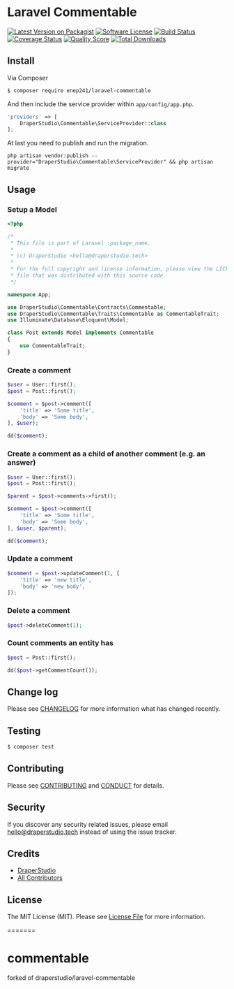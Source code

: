 # Laravel Commentable

[![Latest Version on Packagist][ico-version]][link-packagist]
[![Software License][ico-license]](LICENSE.md)
[![Build Status][ico-travis]][link-travis]
[![Coverage Status][ico-scrutinizer]][link-scrutinizer]
[![Quality Score][ico-code-quality]][link-code-quality]
[![Total Downloads][ico-downloads]][link-downloads]

## Install

Via Composer

``` bash
$ composer require enep241/laravel-commentable
```

And then include the service provider within `app/config/app.php`.

``` php
'providers' => [
    DraperStudio\Commentable\ServiceProvider::class
];
```

At last you need to publish and run the migration.
```
php artisan vendor:publish --provider="DraperStudio\Commentable\ServiceProvider" && php artisan migrate
```

## Usage


### Setup a Model
``` php
<?php

/*
 * This file is part of Laravel :package_name.
 *
 * (c) DraperStudio <hello@draperstudio.tech>
 *
 * For the full copyright and license information, please view the LICENSE
 * file that was distributed with this source code.
 */

namespace App;

use DraperStudio\Commentable\Contracts\Commentable;
use DraperStudio\Commentable\Traits\Commentable as CommentableTrait;
use Illuminate\Database\Eloquent\Model;

class Post extends Model implements Commentable
{
    use CommentableTrait;
}

```

### Create a comment
``` php
$user = User::first();
$post = Post::first();

$comment = $post->comment([
    'title' => 'Some title',
    'body' => 'Some body',
], $user);

dd($comment);
```

### Create a comment as a child of another comment (e.g. an answer)
``` php
$user = User::first();
$post = Post::first();

$parent = $post->comments->first();

$comment = $post->comment([
    'title' => 'Some title',
    'body' => 'Some body',
], $user, $parent);

dd($comment);
```

### Update a comment
``` php
$comment = $post->updateComment(1, [
    'title' => 'new title',
    'body' => 'new body',
]);
```

### Delete a comment
``` php
$post->deleteComment(1);
```

### Count comments an entity has
``` php
$post = Post::first();

dd($post->getCommentCount());
```

## Change log

Please see [CHANGELOG](CHANGELOG.md) for more information what has changed recently.

## Testing

``` bash
$ composer test
```

## Contributing

Please see [CONTRIBUTING](.github/CONTRIBUTING.md) and [CONDUCT](CONDUCT.md) for details.

## Security

If you discover any security related issues, please email hello@draperstudio.tech instead of using the issue tracker.

## Credits

- [DraperStudio][link-author]
- [All Contributors][link-contributors]

## License

The MIT License (MIT). Please see [License File](LICENSE.md) for more information.

[ico-version]: https://img.shields.io/packagist/v/DraperStudio/laravel-commentable.svg?style=flat-square
[ico-license]: https://img.shields.io/badge/license-MIT-brightgreen.svg?style=flat-square
[ico-travis]: https://img.shields.io/travis/DraperStudio/Laravel-Commentable/master.svg?style=flat-square
[ico-scrutinizer]: https://img.shields.io/scrutinizer/coverage/g/DraperStudio/laravel-commentable.svg?style=flat-square
[ico-code-quality]: https://img.shields.io/scrutinizer/g/DraperStudio/laravel-commentable.svg?style=flat-square
[ico-downloads]: https://img.shields.io/packagist/dt/DraperStudio/laravel-commentable.svg?style=flat-square

[link-packagist]: https://packagist.org/packages/DraperStudio/laravel-commentable
[link-travis]: https://travis-ci.org/DraperStudio/Laravel-Commentable
[link-scrutinizer]: https://scrutinizer-ci.com/g/DraperStudio/laravel-commentable/code-structure
[link-code-quality]: https://scrutinizer-ci.com/g/DraperStudio/laravel-commentable
[link-downloads]: https://packagist.org/packages/DraperStudio/laravel-commentable
[link-author]: https://github.com/DraperStudio
[link-contributors]: ../../contributors
=======
# commentable
forked of draperstudio/laravel-commentable
